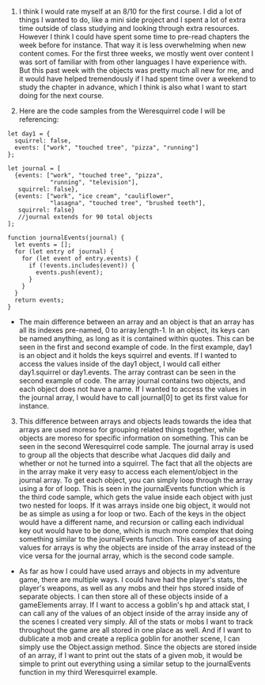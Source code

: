 1. I think I would rate myself at an 8/10 for the first course. I did a lot of things I wanted to do, like a mini side project and I spent a lot of extra time outside of class studying and looking through extra resources. However I think I could have spent some time to pre-read chapters the week before for instance. That way it is less overwhelming when new content comes. For the first three weeks, we mostly went over content I was sort of familiar with from other languages I have experience with. But this past week with the objects was pretty much all new for me, and it would have helped tremendously if I had spent time over a weekend to study the chapter in advance, which I think is also what I want to start doing for the next course. 





2. Here are the code samples from the Weresquirrel code I will be referencing: 
```
let day1 = {
  squirrel: false,
  events: ["work", "touched tree", "pizza", "running"]
};
```
```
let journal = [
  {events: ["work", "touched tree", "pizza",
            "running", "television"],
   squirrel: false},
  {events: ["work", "ice cream", "cauliflower",
            "lasagna", "touched tree", "brushed teeth"],
   squirrel: false}
   //journal extends for 90 total objects
];
```
```
function journalEvents(journal) {
  let events = [];
  for (let entry of journal) {
    for (let event of entry.events) {
      if (!events.includes(event)) {
        events.push(event);
      }
    }
  }
  return events;
}
```

- The main difference between an array and an object is that an array has all its indexes pre-named, 0 to array.length-1. In an object, its keys can be named anything, as long as it is contained within quotes. This can be seen in the first and second example of code. In the first example, day1 is an object and it holds the keys squirrel and events. If I wanted to access the values inside of the day1 object, I would call either day1.squirrel or day1.events. The array contrast can be seen in the second example of code. The array journal contains two objects, and each object does not have a name. If I wanted to access the values in the journal array, I would have to call journal[0] to get its first value for instance. 





3. This difference between arrays and objects leads towards the idea that arrays are used moreso for grouping related things together, while objects are moreso for specific information on something. This can be seen in the second Weresquirrel code sample. The journal array is used to group all the objects that describe what Jacques did daily and whether or not he turned into a squirrel. The fact that all the objects are in the array make it very easy to access each element/object in the journal array. To get each object, you can simply loop through the array using a for of loop. This is seen in the journalEvents function which is the third code sample, which gets the value inside each object with just two nested for loops. If it was arrays inside one big object, it would not be as simple as using a for loop or two. Each of the keys in the object would have a different name, and recursion or calling each individual key out would have to be done, which is much more complex that doing something similar to the journalEvents function. This ease of accessing values for arrays is why the objects are inside of the array instead of the vice versa for the journal array, which is the second code sample.
- As far as how I could have used arrays and objects in my adventure game, there are multiple ways. I could have had the player's stats, the player's weapons, as well as any mobs and their hps stored inside of separate objects. I can then store all of these objects inside of a gameElements array. If I want to access a goblin's hp and attack stat, I can call any of the values of an object inside of the array inside any of the scenes I created very simply. All of the stats or mobs I want to track throughout the game are all stored in one place as well. And if I want to dublicate a mob and create a replica goblin for another scene, I can simply use the Object.assign method. Since the objects are stored inside of an array, if I want to print out the stats of a given mob, it would be simple to print out everything using a similar setup to the journalEvents function in my third Weresquirrel example. 
  

